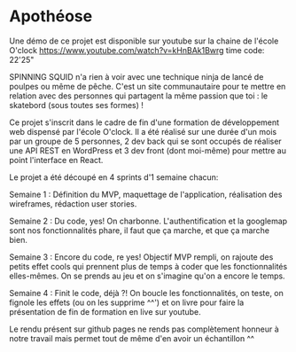# Apothéose

Une démo de ce projet est disponible sur youtube sur la chaine de l'école O'clock https://www.youtube.com/watch?v=kHnBAk1Bwrg time code: 22'25"

SPINNING SQUID n'a rien à voir avec une technique ninja de lancé de poulpes ou même de pêche. C'est un site communautaire pour te mettre en relation avec des personnes qui partagent la même passion que toi : le skatebord (sous toutes ses formes) !

Ce projet s'inscrit dans le cadre de fin d'une formation de développement web dispensé par l'école O'clock.
Il a été réalisé sur une durée d'un mois par un groupe de 5 personnes, 2 dev back qui se sont occupés de réaliser une API REST en WordPress et 3 dev front (dont moi-même) pour mettre au point l'interface en React.

Le projet a été découpé en 4 sprints d'1 semaine chacun:

Semaine 1 : Définition du MVP, maquettage de l'application, réalisation des wireframes, rédaction user stories.

Semaine 2 : Du code, yes! On charbonne. L'authentification et la googlemap sont nos fonctionnalités phare, il faut que ça marche, et que ça marche bien.

Semaine 3 : Encore du code, re yes! Objectif MVP rempli, on rajoute des petits effet cools qui prennent plus de temps à coder que les fonctionnalités elles-mêmes. On se prends au jeu et on s'imagine qu'on a encore le temps.

Semaine 4 : Finit le code, déjà ?! On boucle les fonctionnalités, on teste, on fignole les effets (ou on les supprime ^^') et on livre pour faire la présentation de fin de formation en live sur youtube.

Le rendu présent sur github pages ne rends pas complètement honneur à notre travail mais permet tout de même d'en avoir un échantillon ^^
